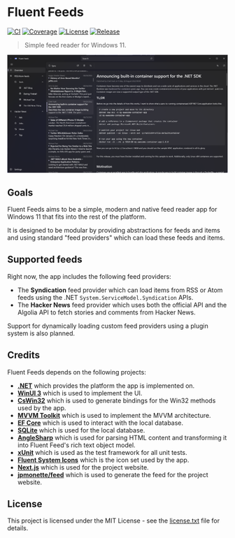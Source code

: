 ﻿# Fluent Feeds

[![CI](https://github.com/hannesschulze/fluent-feeds/actions/workflows/ci.yml/badge.svg)](https://github.com/hannesschulze/fluent-feeds/actions/workflows/ci.yml)
[![Coverage](https://img.shields.io/codecov/c/github/hannesschulze/fluent-feeds)](https://codecov.io/gh/hannesschulze/fluent-feeds)
[![License](https://img.shields.io/github/license/hannesschulze/fluent-feeds)](license.txt)
[![Release](https://img.shields.io/github/v/release/hannesschulze/fluent-feeds?sort=semver)](https://github.com/hannesschulze/fluent-feeds/releases)

> Simple feed reader for Windows 11.

![Screenshot](doc/img/screenshot.png)

## Goals

Fluent Feeds aims to be a simple, modern and native feed reader app for Windows 11 that fits into the rest of the
platform.

It is designed to be modular by providing abstractions for feeds and items and using standard "feed providers" which
can load these feeds and items.

## Supported feeds

Right now, the app includes the following feed providers:

 * The **Syndication** feed provider which can load items from RSS or Atom feeds using the .NET
   `System.ServiceModel.Syndication` APIs.
 * The **Hacker News** feed provider which uses both the official API and the Algolia API to fetch stories and comments
   from Hacker News.

Support for dynamically loading custom feed providers using a plugin system is also planned.

## Credits

Fluent Feeds depends on the following projects:

 * **[.NET](https://dotnet.microsoft.com/en-us/)** which provides the platform the app is implemented on.
 * **[WinUI 3](https://microsoft.github.io/microsoft-ui-xaml/)** which is used to implement the UI.
 * **[CsWin32](https://github.com/microsoft/CsWin32)** which is used to generate bindings for the Win32 methods used by
   the app.
 * **[MVVM Toolkit](https://github.com/CommunityToolkit/dotnet)** which is used to implement the MVVM architecture.
 * **[EF Core](https://github.com/dotnet/efcore)** which is used to interact with the local database.
 * **[SQLite](https://sqlite.org/index.html)** which is used for the local database.
 * **[AngleSharp](https://anglesharp.github.io/)** which is used for parsing HTML content and transforming it into
   Fluent Feed's rich text object model.
 * **[xUnit](https://xunit.net/)** which is used as the test framework for all unit tests.
 * **[Fluent System Icons](https://github.com/microsoft/fluentui-system-icons)** which is the icon set used by the app.
 * **[Next.js](https://nextjs.org)** which is used for the project website.
 * **[jpmonette/feed](https://github.com/jpmonette/feed)** which is used to generate the feed for the project website.

## License

This project is licensed under the MIT License - see the [license.txt](license.txt) file for details.
